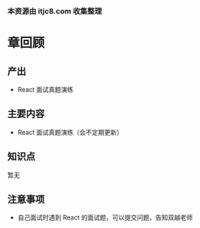 ### 本资源由 itjc8.com 收集整理
# 章回顾

## 产出

- React 面试真题演练

## 主要内容

- React 面试真题演练（会不定期更新）

## 知识点

暂无

## 注意事项

- 自己面试时遇到 React 的面试题，可以提交问题，告知双越老师
